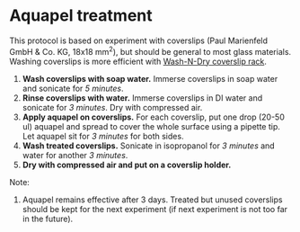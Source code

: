 # Aquapel treatment

This protocol is based on experiment with coverslips (Paul Marienfeld GmbH & Co. KG, 18x18 mm$^2$), but should be general to most glass materials. Washing coverslips is more efficient with [Wash-N-Dry coverslip rack](https://www.sigmaaldrich.com/FR/fr/product/sigma/z688568?gclid=EAIaIQobChMIyvX3z-PI9QIVuRkGAB3kow7MEAAYASAAEgLHv_D_BwE).

1. **Wash coverslips with soap water.** Immerse coverslips in soap water and sonicate for _5 minutes_.
2. **Rinse coverslips with water.** Immerse coverslips in DI water and sonicate for _3 minutes_. Dry with compressed air.
3. **Apply aquapel on coverslips.** For each coverslip, put one drop (20-50 ul) aquapel and spread to cover the whole surface using a pipette tip. Let aquapel sit for _3 minutes_ for both sides.
4. **Wash treated coverslips.** Sonicate in isopropanol for _3 minutes_ and water for another _3 minutes_.
5. **Dry with compressed air and put on a coverslip holder.**

Note:

1. Aquapel remains effective after 3 days. Treated but unused coverslips should be kept for the next experiment (if next experiment is not too far in the future).
